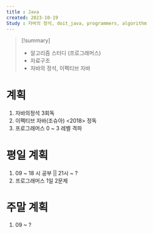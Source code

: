 ```yaml
---
title : Java
created: 2023-10-19
Study : 자바의 정석, doit_java, programmers, algorithm
---
```

> [!summary]
>- 알고리즘 스터디 (프로그래머스)
>- 자료구조
>- 자바의 정석, 이펙티브 자바

# 계획
1. 자바의정석 3회독
2. 이펙티브 자바(조슈아) <2018> 정독 
3. 프로그래머스 0 ~ 3 레벨 격파

# 평일 계획
1. 09 ~ 18 시 공부 || 21시 ~ ?
2. 프로그래머스 1일 2문제
   

# 주말 계획
1. 09 ~ ?
